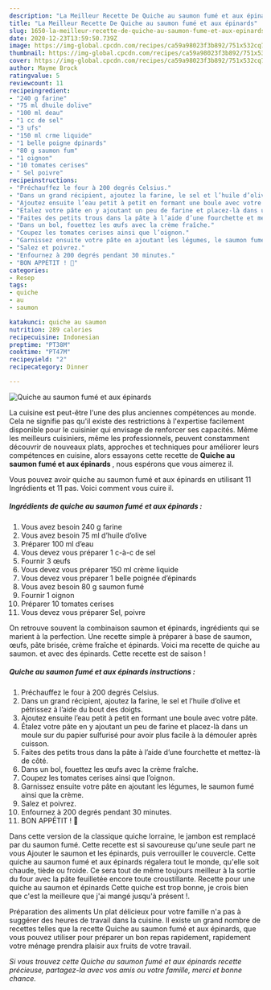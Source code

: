 ```yaml
---
description: "La Meilleur Recette De Quiche au saumon fumé et aux épinards"
title: "La Meilleur Recette De Quiche au saumon fumé et aux épinards"
slug: 1650-la-meilleur-recette-de-quiche-au-saumon-fume-et-aux-epinards
date: 2020-12-23T13:59:50.739Z
image: https://img-global.cpcdn.com/recipes/ca59a98023f3b892/751x532cq70/quiche-au-saumon-fume-et-aux-epinards-photo-principale-de-la-recette.jpg
thumbnail: https://img-global.cpcdn.com/recipes/ca59a98023f3b892/751x532cq70/quiche-au-saumon-fume-et-aux-epinards-photo-principale-de-la-recette.jpg
cover: https://img-global.cpcdn.com/recipes/ca59a98023f3b892/751x532cq70/quiche-au-saumon-fume-et-aux-epinards-photo-principale-de-la-recette.jpg
author: Mayme Brock
ratingvalue: 5
reviewcount: 11
recipeingredient:
- "240 g farine"
- "75 ml dhuile dolive"
- "100 ml deau"
- "1 cc de sel"
- "3 ufs"
- "150 ml crme liquide"
- "1 belle poigne dpinards"
- "80 g saumon fum"
- "1 oignon"
- "10 tomates cerises"
- " Sel poivre"
recipeinstructions:
- "Préchauffez le four à 200 degrés Celsius."
- "Dans un grand récipient, ajoutez la farine, le sel et l’huile d’olive et pétrissez à l’aide du bout des doigts."
- "Ajoutez ensuite l’eau petit à petit en formant une boule avec votre pâte."
- "Étalez votre pâte en y ajoutant un peu de farine et placez-là dans un moule sur du papier sulfurisé pour avoir plus facile à la démouler après cuisson."
- "Faites des petits trous dans la pâte à l’aide d’une fourchette et mettez-là de côté."
- "Dans un bol, fouettez les œufs avec la crème fraîche."
- "Coupez les tomates cerises ainsi que l’oignon."
- "Garnissez ensuite votre pâte en ajoutant les légumes, le saumon fumé ainsi que la crème."
- "Salez et poivrez."
- "Enfournez à 200 degrés pendant 30 minutes."
- "BON APPÉTIT ! 🍅"
categories:
- Resep
tags:
- quiche
- au
- saumon

katakunci: quiche au saumon 
nutrition: 289 calories
recipecuisine: Indonesian
preptime: "PT38M"
cooktime: "PT47M"
recipeyield: "2"
recipecategory: Dinner

---
```



![Quiche au saumon fumé et aux épinards](https://img-global.cpcdn.com/recipes/ca59a98023f3b892/751x532cq70/quiche-au-saumon-fume-et-aux-epinards-photo-principale-de-la-recette.jpg)

La cuisine est peut-être l'une des plus anciennes compétences au monde. Cela ne signifie pas qu'il existe des restrictions à l'expertise facilement disponible pour le cuisinier qui envisage de renforcer ses capacités. Même les meilleurs cuisiniers, même les professionnels, peuvent constamment découvrir de nouveaux plats, approches et techniques pour améliorer leurs compétences en cuisine, alors essayons cette recette de <strong> Quiche au saumon fumé et aux épinards </strong>, nous espérons que vous aimerez il.

<!--inarticleads1-->

Vous pouvez avoir quiche au saumon fumé et aux épinards en utilisant 11 Ingrédients et 11 pas. Voici comment vous cuire il.

##### Ingrédients de quiche au saumon fumé et aux épinards :

1. Vous avez besoin 240 g farine
1. Vous avez besoin 75 ml d’huile d’olive
1. Préparer 100 ml d’eau
1. Vous devez vous préparer 1 c-à-c de sel
1. Fournir 3 œufs
1. Vous devez vous préparer 150 ml crème liquide
1. Vous devez vous préparer 1 belle poignée d’épinards
1. Vous avez besoin 80 g saumon fumé
1. Fournir 1 oignon
1. Préparer 10 tomates cerises
1. Vous devez vous préparer  Sel, poivre


On retrouve souvent la combinaison saumon et épinards, ingrédients qui se marient à la perfection. Une recette simple à préparer à base de saumon, œufs, pâte brisée, crème fraîche et épinards. Voici ma recette de quiche au saumon. et avec des épinards. Cette recette est de saison ! 

<!--inarticleads2-->

##### Quiche au saumon fumé et aux épinards instructions :

1. Préchauffez le four à 200 degrés Celsius.
1. Dans un grand récipient, ajoutez la farine, le sel et l’huile d’olive et pétrissez à l’aide du bout des doigts.
1. Ajoutez ensuite l’eau petit à petit en formant une boule avec votre pâte.
1. Étalez votre pâte en y ajoutant un peu de farine et placez-là dans un moule sur du papier sulfurisé pour avoir plus facile à la démouler après cuisson.
1. Faites des petits trous dans la pâte à l’aide d’une fourchette et mettez-là de côté.
1. Dans un bol, fouettez les œufs avec la crème fraîche.
1. Coupez les tomates cerises ainsi que l’oignon.
1. Garnissez ensuite votre pâte en ajoutant les légumes, le saumon fumé ainsi que la crème.
1. Salez et poivrez.
1. Enfournez à 200 degrés pendant 30 minutes.
1. BON APPÉTIT ! 🍅


Dans cette version de la classique quiche lorraine, le jambon est remplacé par du saumon fumé. Cette recette est si savoureuse qu&#39;une seule part ne vous Ajouter le saumon et les épinards, puis verrouiller le couvercle. Cette quiche au saumon fumé et aux épinards régalera tout le monde, qu&#39;elle soit chaude, tiède ou froide. Ce sera tout de même toujours meilleur à la sortie du four avec la pâte feuilletée encore toute croustillante. Recette pour une quiche au saumon et épinards Cette quiche est trop bonne, je crois bien que c&#39;est la meilleure que j&#39;ai mangé jusqu&#39;à présent !. 

<!--inarticleads1-->

<p>
Préparation des aliments Un plat délicieux pour votre famille n'a pas à suggérer des heures de travail dans la cuisine. Il existe un grand nombre de recettes telles que la recette Quiche au saumon fumé et aux épinards, que vous pouvez utiliser pour préparer un bon repas rapidement, rapidement votre ménage prendra plaisir aux fruits de votre travail.
</p>

<p>
<i>Si vous trouvez cette Quiche au saumon fumé et aux épinards recette précieuse, partagez-la avec vos amis ou votre famille, merci et bonne chance.</i>
</p>
